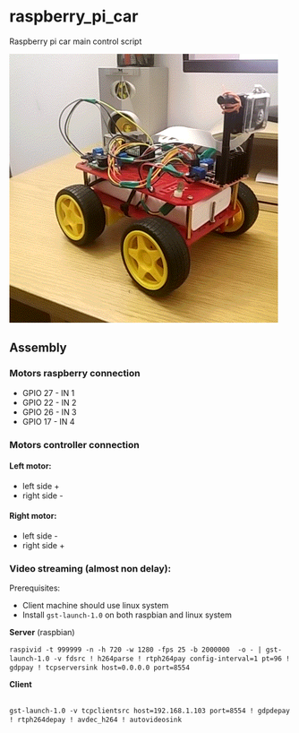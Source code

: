 # raspberry_pi_car
Raspberry pi car main control script

![Racing car](car.gif)

## Assembly
### Motors raspberry connection
- GPIO 27 - IN 1
- GPIO 22 - IN 2
- GPIO 26 - IN 3
- GPIO 17 - IN 4

### Motors controller connection
#### Left motor:
- left side + 
- right side -

#### Right motor:
- left side - 
- right side +

### Video streaming (almost non delay):
Prerequisites:
- Client machine should use linux system
- Install `gst-launch-1.0` on both raspbian and linux system

**Server** (raspbian)
```
raspivid -t 999999 -n -h 720 -w 1280 -fps 25 -b 2000000  -o - | gst-launch-1.0 -v fdsrc ! h264parse ! rtph264pay config-interval=1 pt=96 ! gdppay ! tcpserversink host=0.0.0.0 port=8554

```

**Client**
```

gst-launch-1.0 -v tcpclientsrc host=192.168.1.103 port=8554 ! gdpdepay ! rtph264depay ! avdec_h264 ! autovideosink

```


